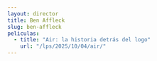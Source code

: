 ```yaml
---
layout: director
title: Ben Affleck
slug: ben-affleck
peliculas:
  - title: "Air: la historia detrás del logo"
    url: "/lps/2025/10/04/air/"
---
```

